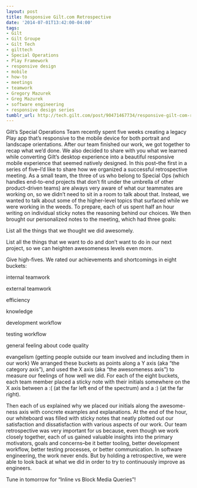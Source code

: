 ```yaml
---
layout: post
title: Responsive Gilt.com Retrospective
date: '2014-07-01T13:42:00-04:00'
tags:
- Gilt
- Gilt Groupe
- Gilt Tech
- gilttech
- Special Operations
- Play Framework
- responsive design
- mobile
- how-to
- meetings
- teamwork
- Gregory Mazurek
- Greg Mazurek
- software engineering
- responsive design series
tumblr_url: http://tech.gilt.com/post/90471467734/responsive-gilt-com-retrospective
---
```


Gilt’s Special Operations Team recently spent five weeks creating a legacy Play app that’s responsive to the mobile device for both portrait and landscape orientations. After our team finished our work, we got together to recap what we’d done. We also decided to share with you what we learned while converting Gilt’s desktop experience into a beautiful responsive mobile experience that seemed natively designed. In this post–the first in a series of five–I’d like to share how we organized a successful retrospective meeting. 
As a small team, the three of us who belong to Special Ops (which handles end-to-end projects that don’t fit under the umbrella of other product-driven teams) are always very aware of what our teammates are working on, so we didn’t need to sit in a room to talk about that. Instead, we wanted to talk about some of the higher-level topics that surfaced while we were working in the weeds. To prepare, each of us spent half an hour writing on individual sticky notes the reasoning behind our choices. We then brought our personalized notes to the meeting, which had three goals:

List all the things that we thought we did awesomely.


List all the things that we want to do and don’t want to do in our next project, so we can heighten awesomeness levels even more. 

Give high-fives.
We rated our achievements and shortcomings in eight buckets:

internal teamwork


external teamwork


efficiency


knowledge


development workflow


testing workflow


general feeling about code quality

evangelism (getting people outside our team involved and including them in our work)
We arranged these buckets as points along a Y axis (aka “the category axis”), and used the X axis (aka “the awesomeness axis”) to measure our feelings of how well we did. For each of the eight buckets, each team member placed a sticky note with their initials somewhere on the X axis between a :( (at the far left end of the spectrum) and a :) (at the far right).

Then each of us explained why we placed our initials along the awesome-ness axis with concrete examples and explanations. At the end of the hour, our whiteboard was filled with sticky notes that neatly plotted out our satisfaction and dissatisfaction with various aspects of our work.
Our team retrospective was very important for us because, even though we work closely together, each of us gained valuable insights into the primary motivators, goals and concerns–be it better tooling, better development workflow, better testing processes, or better communication. In software engineering, the work never ends. But by holding a retrospective, we were able to look back at what we did in order to try to continuously improve as engineers.

Tune in tomorrow for “Inline vs Block Media Queries”!
